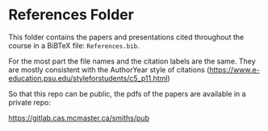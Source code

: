 # References Folder

This folder contains the papers and presentations cited throughout the course in
a BiBTeX file: `References.bib`.

For the most part the file names and the citation labels are the same.
They are mostly consistent with the AuthorYear style of citations
(https://www.e-education.psu.edu/styleforstudents/c5_p11.html)

So that this repo can be public, the pdfs of the papers are available in a
private repo:

https://gitlab.cas.mcmaster.ca/smiths/pub

